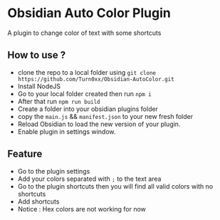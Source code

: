 # Obsidian Auto Color Plugin

A plugin to change color of text with some shortcuts

## How to use ?

- clone the repo to a local folder using `git clone https://github.com/Turn0xx/Obsidian-AutoColor.git`
- Install NodeJS
- Go to your local folder created then run `npm i`
- After that run `npm run build`
- Create a folder into your obsidian plugins folder
- copy the `main.js` && `manifest.json` to your new fresh folder
- Reload Obsidian to load the new version of your plugin.
- Enable plugin in settings window.

## Feature

- Go to the plugin settings
- Add your colors separated with `;` to the text area
- Go to the plugin shortcuts then you will find all valid colors with no shortcuts
- Add shortcuts
- Notice : Hex colors are not working for now